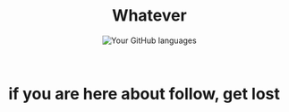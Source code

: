 

 
<div align="center">

# Whatever 

</div>


<div align="center">

![Your GitHub languages](https://github-readme-stats.vercel.app/api/top-langs/?username=shuzretsu&layout=compact&bg_color=00000000)

</div>
<br>
<h1>if you are here about follow, get lost
</h1>
